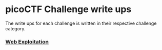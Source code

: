 # picoCTF Challenge write ups
The write ups for each challenge is written in their respective challenge category.
### [Web Exploitation](https://github.com/Senthil-Lakshmikanth/picoCTF-Tryout/tree/main/Web%20Exploitation)
